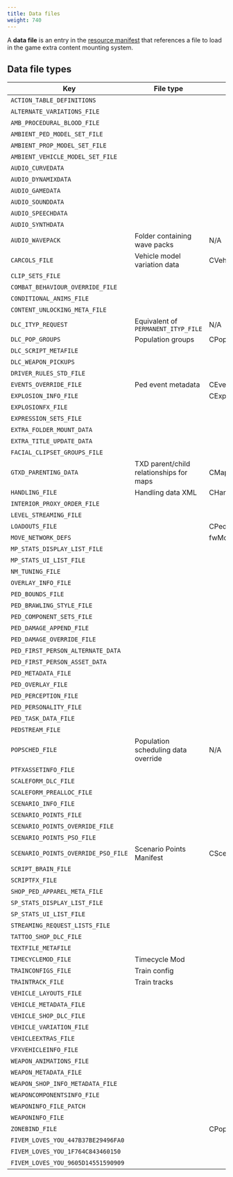 ```yaml
---
title: Data files
weight: 740
---
```


A **data file** is an entry in the [resource manifest](/docs/scripting-manual/introduction/introduction-to-resources#the-resource-manifest) that references a file to load in the game extra content mounting system.

Data file types
---------------

| Key                                                                                   | File type                                                                    | Root element               | Mounter                                | Example                                                                              |
|---------------------------------------------------------------------------------------|------------------------------------------------------------------------------|----------------------------|----------------------------------------|--------------------------------------------------------------------------------------|
| <span id="action_table_definitions">`ACTION_TABLE_DEFINITIONS`</span>                 |                                                                              |                            | CActionInfoDataFileMounter             |                                                                                      |
| <span id="alternate_variations_file">`ALTERNATE_VARIATIONS_FILE`</span>               |                                                                              |                            | CPedVariationStreamFileMounter         | `dlc_mpbattlecrc:/common/data/pedalternatevariations.meta`                           |
| <span id="AMB_PROCEDURAL_BLOOD_FILE">`AMB_PROCEDURAL_BLOOD_FILE`</span>               |                                                                              |                            | CVFXBloodFileMounter                   |                                                                                      |
| <span id="ambient_ped_model_set_file">`AMBIENT_PED_MODEL_SET_FILE`</span>             |                                                                              |                            | AmbientModelSetMounter                 |                                                                                      |
| <span id="ambient_prop_model_set_file">`AMBIENT_PROP_MODEL_SET_FILE`</span>           |                                                                              |                            | AmbientModelSetMounter                 |                                                                                      |
| <span id="ambient_vehicle_model_set_file">`AMBIENT_VEHICLE_MODEL_SET_FILE`</span>     |                                                                              |                            | AmbientModelSetMounter                 |                                                                                      |
| <span id="AUDIO_CURVEDATA">`AUDIO_CURVEDATA`</span>                                   |                                                                              |                            | audMetadataDataFileMounter             |                                                                                      |
| <span id="audio_dynamixdata">`AUDIO_DYNAMIXDATA`</span>                               |                                                                              |                            | audMetadataDataFileMounter             |                                                                                      |
| <span id="audio_gamedata">`AUDIO_GAMEDATA`</span>                                     |                                                                              |                            | audMetadataDataFileMounter             | `x64:/audio/audio_rel/config/game.dat151.rel`                                        |
| <span id="audio_sounddata">`AUDIO_SOUNDDATA`</span>                                   |                                                                              |                            | audMetadataDataFileMounter             | `x64:/audio/audio_rel/config/sounds.dat54.rel`                                       |
| <span id="audio_speechdata">`AUDIO_SPEECHDATA`</span>                                 |                                                                              |                            | audSpeechDataFileMounter               | `x64:/audio/audio_rel/config/dlc_gtao_speech.dat4.rel`                               |
| <span id="audio_synthdata">`AUDIO_SYNTHDATA`</span>                                   |                                                                              |                            | audMetadataDataFileMounter             |                                                                                      |
| <span id="audio_wavepack">`AUDIO_WAVEPACK`</span>                                     | Folder containing wave packs                                                 | N/A                        | audWavePackDataFileMounter             | `dlcmpheist:/x64/audio/sfx/`                                                         |
| <span id="carcols_file">`CARCOLS_FILE`</span>                                         | Vehicle model variation data                                                 | CVehicleModelInfoVarGlobal | CVehicleColorsDataFileMounter          | `dlcmpheist:/common/data/carcols.meta`                                               |
| <span id="clip_sets_file">`CLIP_SETS_FILE`</span>                                     |                                                                              |                            | CExtraContentFileMounter               | `dlc_mpbattle:/common/data/anim/clip_sets/clip_sets.xml`                             |
| <span id="COMBAT_BEHAVIOUR_OVERRIDE_FILE">`COMBAT_BEHAVIOUR_OVERRIDE_FILE`</span>     |                                                                              |                            | CCombatInfoDataFileMounter             | `common:/data/ai/combatbehaviour.meta`                                               |
| <span id="conditional_anims_file">`CONDITIONAL_ANIMS_FILE`</span>                     |                                                                              |                            | ConditionalAnimationsMounter           | `dlcmpheist:/common/data/ai/conditionalanims.meta`                                   |
| <span id="content_unlocking_meta_file">`CONTENT_UNLOCKING_META_FILE`</span>           |                                                                              |                            | CExtraContentFileMounter               |                                                                                      |
| <span id="dlc_ityp_request">`DLC_ITYP_REQUEST`</span>                                 | Equivalent of `PERMANENT_ITYP_FILE` | N/A                        | CDLCItypFileMounter                    | `dummy/v_common.ityp`                                                                |
| <span id="DLC_POP_GROUPS">`DLC_POP_GROUPS`</span>                                     | Population groups                                                            | CPopGroupList              | CPopulationDataFileMounter             | `x64a:/data/popgroups.ymt`  |
| <span id="dlc_script_metafile">`DLC_SCRIPT_METAFILE`</span>                           |                                                                              |                            | CDLCScriptDataMounter                  |                                                                                      |
| <span id="dlc_weapon_pickups">`DLC_WEAPON_PICKUPS`</span>                             |                                                                              |                            | CPickupDataManagerMounter              | `dlc_mpchristmas2018crc:/common/data/pickups.meta`                                   |
| <span id="DRIVER_RULES_STD_FILE">`DRIVER_RULES_STD_FILE`</span>                       |                                                                              |                            | ScenarioInfoMounter                    |                                                                                      |
| <span id="EVENTS_OVERRIDE_FILE">`EVENTS_OVERRIDE_FILE`</span>                         | Ped event metadata                                                           | CEventDataManager          | CEventDataFileMounter                  | `common:/data/events.meta`                                                           |
| <span id="explosion_info_file">`EXPLOSION_INFO_FILE`</span>                           |                                                                              | CExplosionInfoManager      | CExplosionFileMounter                  | `dlc_mpchristmas2017crc:/common/data/explosion.meta`                                 |
| <span id="explosionfx_file">`EXPLOSIONFX_FILE`</span>                                 |                                                                              |                            | CVfxExplosionFileMounter               |                                                                                      |
| <span id="EXPRESSION_SETS_FILE">`EXPRESSION_SETS_FILE`</span>                         |                                                                              |                            | CExtraContentFileMounter               |                                                                                      |
| <span id="extra_folder_mount_data">`EXTRA_FOLDER_MOUNT_DATA`</span>                   |                                                                              |                            | CExtraContentFileMounter               |                                                                                      |
| <span id="extra_title_update_data">`EXTRA_TITLE_UPDATE_DATA`</span>                   |                                                                              |                            | CExtraContentFileMounter               |                                                                                      |
| <span id="FACIAL_CLIPSET_GROUPS_FI;E">`FACIAL_CLIPSET_GROUPS_FILE`</span>             |                                                                              |                            | CExtraContentFileMounter               |                                                                                      |
| <span id="gtxd_parenting_data">`GTXD_PARENTING_DATA`</span>                           | TXD parent/child relationships for maps                                      | CMapParentTxds             | CExtraContentFileMounter               | `dlcmpheist:/common/data/gtxd.meta`                                                  |
| <span id="handling_file">`HANDLING_FILE`</span>                                       | Handling data XML                                                            | CHandlingDataMgr           | CVehicleHandlingFileMounter            | `dlcmpheist:/common/data/handling.meta`                                              |
| <span id="interior_proxy_order_file">`INTERIOR_PROXY_ORDER_FILE`</span>               |                                                                              |                            | CInteriorProxyFileMounter              | `dlc_mpgunrunning:/common/data/interiorproxies.meta`                                 |
| <span id="LEVEL_STREAMING_FILE">`LEVEL_STREAMING_FILE`</span>                         |                                                                              |                            | CExtraContentFileMounter               |                                                                                      |
| <span id="loadouts_file">`LOADOUTS_FILE`</span>                                       |                                                                              | CPedInventoryLoadOutManager| CExtraContentFileMounter               | `dlc_mpgunrunningcrc:/common/data/ai/loadouts.meta`                                  |
| <span id="move_network_defs">`MOVE_NETWORK_DEFS`</span>                               |                                                                              | fwMoveNetworkDefs          | CExtraContentFileMounter               | `dlcmpheist:/common/data/anim/networkdefs.meta`                                      |
| <span id="mp_stats_display_list_file">`MP_STATS_DISPLAY_LIST_FILE`</span>             |                                                                              |                            | CStatsDisplayListFileMounter           |                                                                                      |
| <span id="mp_stats_ui_list_file">`MP_STATS_UI_LIST_FILE`</span>                       |                                                                              |                            | CStatsUIListFileMounter                |                                                                                      |
| <span id="NM_TUNING_FILE">`NM_TUNING_FILE`</span>                                     |                                                                              |                            | CExtraContentFileMounter               |                                                                                      |
| <span id="overlay_info_file">`OVERLAY_INFO_FILE`</span>                               |                                                                              |                            | CExtraContentFileMounter               | `dlc_mpbattle:/common/data/overlayinfo.xml`                                          |
| <span id="ped_bounds_file">`PED_BOUNDS_FILE`</span>                                   |                                                                              |                            | CPedModelMetaDataFileMounter           |                                                                                      |
| <span id="ped_brawling_style_file">`PED_BRAWLING_STYLE_FILE`</span>                   |                                                                              |                            | CBrawlingStyleMetaDataFileMounter      |                                                                                      |
| <span id="ped_component_sets_file">`PED_COMPONENT_SETS_FILE`</span>                   |                                                                              |                            | CPedModelMetaDataFileMounter           |                                                                                      |
| <span id="ped_damage_append_file">`PED_DAMAGE_APPEND_FILE`</span>                     |                                                                              |                            | CPedDamageDataMounter                  | `dlcmpheist:/common/data/effects/peds/peddamage.xml`                                 |
| <span id="PED_DAMAGE_OVERRIDE_FILE">`PED_DAMAGE_OVERRIDE_FILE`</span>                 |                                                                              |                            | CPedDamageDataMounter                  |                                                                                      |
| <span id="ped_first_person_alternate_data">`PED_FIRST_PERSON_ALTERNATE_DATA`</span>   |                                                                              |                            | CPedVariationStreamFileMounter         |                                                                                      |
| <span id="ped_first_person_asset_data">`PED_FIRST_PERSON_ASSET_DATA`</span>           |                                                                              |                            | CPedVariationStreamFileMounter         | `dlc_mpbattle:/common/data/effects/peds/first_person.meta`                           |
| <span id="ped_metadata_file">`PED_METADATA_FILE`</span>                               |                                                                              |                            | CPedModelMetaDataFileMounter           | `dlcgunrunning:/common/data/peds.meta`                                               |
| <span id="ped_overlay_file">`PED_OVERLAY_FILE`</span>                                 |                                                                              |                            | CPedDecorationsDataFileMounter         | `dlcmpheistcrc:/common/data/effects/peds/mpheist_overlays.xml`                       |
| <span id="ped_perception_file">`PED_PERCEPTION_FILE`</span>                           |                                                                              |                            | CPedModelMetaDataFileMounter           |                                                                                      |
| <span id="ped_personality_file">`PED_PERSONALITY_FILE`</span>                         |                                                                              |                            | CPedModelMetaDataFileMounter           | `dlcgunrunning:/common/data/pedpersonality.meta`                                     |
| <span id="ped_task_data_file">`PED_TASK_DATA_FILE`</span>                             |                                                                              |                            | CPedModelMetaDataFileMounter           |                                                                                      |
| <span id="pedstream_file">`PEDSTREAM_FILE`</span>                                     |                                                                              |                            | CPedVariationStreamFileMounter         |                                                                                      |
| <span id="popsched_file">`POPSCHED_FILE`</span>                                       | Population scheduling data override                                          | N/A                        | CPopulationDataFileMounter             | `common:/data/levels/gta5/popcycle.dat`                                              |
| <span id="ptfxassetinfo_file">`PTFXASSETINFO_FILE`</span>                             |                                                                              |                            | CVisualEffectsFileMounter              | `dlc_mpchristmas2017:/common/data/effects/ptfxassetinfo.meta`                        |
| <span id="scaleform_dlc_file">`SCALEFORM_DLC_FILE`</span>                             |                                                                              |                            | CScaleformPreallocationDataFileMounter |                                                                                      |
| <span id="SCALEFORM_PREALLOC_FILE">`SCALEFORM_PREALLOC_FILE`</span>                   |                                                                              |                            | CScaleformPreallocationDataFileMounter |                                                                                      |
| <span id="scenario_info_file">`SCENARIO_INFO_FILE`</span>                             |                                                                              |                            | ScenarioInfoMounter                    | `dlcmpheist:/common/data/ai/scenarios.meta`                                          |
| <span id="SCENARIO_POINTS_FILE">`SCENARIO_POINTS_FILE`</span>                         |                                                                              |                            | ScenarioPointMounter                   |                                                                                      |
| <span id="SCENARIO_POINTS_OVERRIDE_FILE">`SCENARIO_POINTS_OVERRIDE_FILE`</span>       |                                                                              |                            | ScenarioPointMounter                   |                                                                                      |
| <span id="scenario_points_pso_file">`SCENARIO_POINTS_PSO_FILE`</span>                 |                                                                              |                            | ScenarioPointMounter                   |                                                                                      |
| <span id="scenario_points_override_pso_file">`SCENARIO_POINTS_OVERRIDE_PSO_FILE`</span> | Scenario Points Manifest                                                   | CScenarioPointManifest     | ScenarioPointMounter                   | `x64a:/levels/gta5/sp_manifest.ymt`                                                  |
| <span id="SCRIPT_BRAIN_FILE">`SCRIPT_BRAIN_FILE`</span>                               |                                                                              |                            | CScriptBrainFileMounter                |                                                                                      |
| <span id="scriptfx_file">`SCRIPTFX_FILE`</span>                                       |                                                                              |                            | CVFXScriptFileMounter                  |                                                                                      |
| <span id="shop_ped_apparel_meta_file">`SHOP_PED_APPAREL_META_FILE`</span>             |                                                                              |                            | CExtraMetaDataFileMounter              | `dlc_mpimportexport:/common/data/mp_m_freemode_01_impexp_shop.meta`                  |
| <span id="sp_stats_display_list_file">`SP_STATS_DISPLAY_LIST_FILE`</span>             |                                                                              |                            | CStatsDisplayListFileMounter           |                                                                                      |
| <span id="sp_stats_ui_list_file">`SP_STATS_UI_LIST_FILE`</span>                       |                                                                              |                            | CStatsUIListFileMounter                |                                                                                      |
| <span id="streaming_request_lists_file">`STREAMING_REQUEST_LISTS_FILE`</span>         |                                                                              |                            | SRLMounter                             | `dlcmpheist:/common/data/srllist.meta`                                               |
| <span id="tattoo_shop_dlc_file">`TATTOO_SHOP_DLC_FILE`</span>                         |                                                                              |                            | CExtraMetaDataFileMounter              | `dlc_mpchristmas2018crc:/common/data/shop_tattoo.meta`                               |
| <span id="textfile_metafile">`TEXTFILE_METAFILE`</span>                               |                                                                              |                            | CExtraContentFileMounter               |                                                                                      |
| <span id="timecyclemod_file">`TIMECYCLEMOD_FILE`</span>                               | Timecycle Mod                                                                |                            | TimeCycleFileMounter                   | `common:/data/timecycle/timecycle_mods_1.xml`                                        |
| <span id="trainconfigs_file">`TRAINCONFIGS_FILE`</span>                               | Train config                                                                 |                            | CTrainConfigFileMounter                | `common:/data/levels/gta5/trains.xml`                                                |
| <span id="traintrack_file">`TRAINTRACK_FILE`</span>                                   | Train tracks                                                                 |                            | CTrainConfigFileMounter                | `common:/data/levels/gta5/traintracks.xml`                                           |
| <span id="vehicle_layouts_file">`VEHICLE_LAYOUTS_FILE`</span>                         |                                                                              |                            | CVehicleMetadataFileMounter            | `dlc_mpsmugglercrc:/common/data/ai/vehiclelayouts.meta`                              |
| <span id="vehicle_metadata_file">`VEHICLE_METADATA_FILE`</span>                       |                                                                              |                            | CVehicleMetaDataFileMounter            | `dlc_mpchristmas2018crc:/common/data/levels/gta5/vehicles.meta`                      |
| <span id="vehicle_shop_dlc_file">`VEHICLE_SHOP_DLC_FILE`</span>                       |                                                                              |                            | CExtraContentFileMounter               | `dlc_mpchristmas2018crc:/common/data/shop_vehicle.meta`                              |
| <span id="vehicle_variation_file">`VEHICLE_VARIATION_FILE`</span>                     |                                                                              |                            | CVehicleVariationDataFileMounter       | `dlc_mpchristmas2018:/common/data/carvariations.meta`                                |
| <span id="vehicleextras_file">`VEHICLEEXTRAS_FILE`</span>                             |                                                                              |                            | CVehicleExtrasFileMounter              | `common:/data/vehicleextras.dat`                                                     |
| <span id="vfxvehicleinfo_file">`VFXVEHICLEINFO_FILE`</span>                           |                                                                              |                            | CVfxVehicleInfoFileMounter             | `x64w:/dlcpacks/mppilot/dlc/common/data/effects/vfxvehicleinfo.meta`                 |
| <span id="weapon_animations_file">`WEAPON_ANIMATIONS_FILE`</span>                     |                                                                              |                            | CWeaponAnimationsDataFileMounter       | `dlc_mpbikercrc:/common/data/ai/weaponanimations.meta`                               |
| <span id="weapon_metadata_file">`WEAPON_METADATA_FILE`</span>                         |                                                                              |                            | CWeaponMetaDataFileMounter             | `dlcmphalloweencrc:/common/data/weaponarchetypes.meta`                               |
| <span id="weapon_shop_info_metadata_file">`WEAPON_SHOP_INFO_METADATA_FILE`</span>     |                                                                              |                            | CExtraMetaDataFileMounter              |                                                                                      |
| <span id="weaponcomponentsinfo_file">`WEAPONCOMPONENTSINFO_FILE`</span>               |                                                                              |                            | CWeaponComponentDataFileMounter        | `dlc_mpbikercrc:/common/data/ai/weaponcomponents.meta`                               |
| <span id="weaponinfo_file_patch">`WEAPONINFO_FILE_PATCH`</span>                       |                                                                              |                            | CWeaponInfoDataFileMounter             |                                                                                      |
| <span id="weaponinfo_file">`WEAPONINFO_FILE`</span>                                   |                                                                              |                            | CWeaponInfoDataFileMounter             | `dlc_mpbikercrc:/common/data/ai/weaponpipebomb.meta`                                 |
| <span id="zonebind_file">`ZONEBIND_FILE`</span>                                       |                                                                              | CPopZoneData               | CPopulationDataFileMounter             | `x64a:/levels/gta5/zonebind.ymt`                                                     |
| <span id="FIVEM_LOVES_YOU_447B37BE29496FA0">`FIVEM_LOVES_YOU_447B37BE29496FA0`</span> |                                                                              |                            | CExtraContentFileMounter               |                                                                                      |
| <span id="FIVEM_LOVES_YOU_1F764C843460150">`FIVEM_LOVES_YOU_1F764C843460150`</span>   |                                                                              |                            | CIplCullboxFileMounter                 |                                                                                      |
| <span id="FIVEM_LOVES_YOU_9605D14551590909">`FIVEM_LOVES_YOU_9605D14551590909`</span> |                                                                              |                            | CPopulationDataFileMounter             |                                                                                      |
